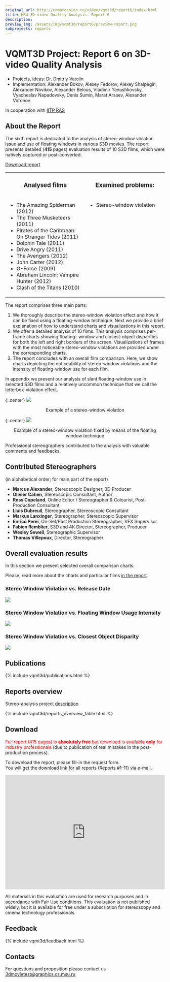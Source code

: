 ```yaml
---
original_url: http://compression.ru/video/vqmt3d/report6/index.html
title: MSU 3D-video Quality Analysis. Report 6
description: 
preview_img: /assets/img/vqmt3d/report6/preview-report.png
subprojects: reports
---
```


# VQMT3D Project: Report 6 on 3D-video Quality Analysis

* Projects, ideas: Dr. Dmitriy Vatolin
* Implementation: Alexander Bokov, Alexey Fedorov, Alexey Shalpegin, Alexander Novikov, Alexander Belous, Vladimir Yanushkovsky, Vyacheslav Napadovsky, Denis Sumin, Marat Arsaev, Alexander Voronov

In cooperation with [IITP RAS](http://www.iitp.ru/en/about)

## About the Report

The sixth report is dedicated to the analysis of stereo-window violation
issue and use of floating windows in various S3D movies. The report
presents detailed (**415** pages) evaluation results of 10 S3D films,
which were natively captured or post-converted.

[Download
report](/stereo_quality/report6.html#download)

<table class="center">
<colgroup>
<col style="width: 50%" />
<col style="width: 50%" />
</colgroup>
<tbody>
<tr class="odd" style="text-align: center">
<td><h3 id="analysed-films">Analysed films</h3></td>
<td><h3 id="examined-problems">Examined problems:</h3></td>
</tr>
<tr class="even" style="vertical-align: top;">
<td><ul>
<li>The Amazing Spiderman (2012)</li>
<li>The Three Musketeers (2011)</li>
<li>Pirates of the Caribbean: On Stranger Tides (2011)</li>
<li>Dolphin Tale (2011)</li>
<li>Drive Angry (2011)</li>
<li>The Avengers (2012)</li>
<li>John Carter (2012)</li>
<li>G-Force (2009)</li>
<li>Abraham Lincoln: Vampire Hunter (2012)</li>
<li>Clash of the Titans (2010)</li>
</ul></td>
<td><ul>
<li>Stereo-window violation</li>
</ul></td>
</tr>
</tbody>
</table>

The report comprises three main parts:

1.  We thoroughly describe the stereo-window violation effect and how it
    can be fixed using a floating-window technique. Next we provide a
    brief explanation of how to understand charts and visualizations in
    this report.
2.  We offer a detailed analysis of 10 films. This analysis comprises
    per-frame charts showing floating- window and closest-object
    disparities for both the left and right borders of the screen.
    Visualizations of frames with the most noticeable stereo-window
    violations are provided under the corresponding charts.
3.  The report concludes with an overall film comparison. Here, we show
    charts depicting the noticeability of stereo-window violations and
    the intensity of floating-window use for each film.

In appendix we present our analysis of slant floating-window use in
selected S3D films and a relatively uncommon technique that we call the
letterbox-violation effect.

{:.center}
![](/assets/img/vqmt3d/report6/image1.gif)  
<div style="text-align: center;">Example of a stereo-window violation</div>

{:.center}
![](/assets/img/vqmt3d/report6/image2.gif)  
<div style="text-align: center;">Example of a stereo-window violation fixed by means of the floating
window technique</div>

Professional stereographers contributed to the analysis with valuable
comments and feedbacks.

## Contributed Stereographers

(in alphabetical order; for main part of the report)

-   **Marcus Alexander**, Stereoscopic Designer, 3D Producer
-   **Olivier Cahen**, Stereoscopic Consultant, Author
-   **Ross Copeland**, Online Editor / Stereographer & Colourist,
    Post-Production Consultant
-   **Lluis Dubreuil**, Stereographer, Stereoscopic Consultant
-   **Markus Lanxinger**, Stereographer, Stereoscopic Supervisor
-   **Enrico Perei**, On-Set/Post Production Stereographer, VFX
    Supervisor
-   **Fabien Remblier**, S3D and 4K Director, Stereographer, Producer
-   **Wesley Sewell**, Stereographic Supervisor
-   **Thomas Villepoux**, Director, Stereographer

<span id="overall_results"></span>

## Overall evaluation results

In this section we present selected overall comparison charts.

Please, read more about the charts and particular films [in the
report](/stereo_quality/report6.html#download).

### Stereo Window Violation vs. Release Date

[![](/assets/img/vqmt3d/report6/image7.png)](/assets/img/vqmt3d/report6/image7.png)

### Stereo Window Violation vs. Floating Window Usage Intensity

[![](/assets/img/vqmt3d/report6/image8.png)](/assets/img/vqmt3d/report6/image8.png)

### Stereo Window Violation vs. Closest Object Disparity

[![](/assets/img/vqmt3d/report6/image9.png)](/assets/img/vqmt3d/report6/image9.png)

## Publications

{% include vqmt3d/publications.html %}

## Reports overview

Stereo-analysis project
[description](http://compression.ru/video/vqmt3d/)

{% include vqmt3d/reports_overview_table.html %}

<span id="download"></span>

## Download

<span style="color: red">Full report (415 pages) is **absolutely free**
but download is available **only** for industry professionals</span>
(due to publication of real mistakes in the post-production process).

To download the report, please fill-in the request form.  
You will get the download link for all reports (Reports \#1–11) via
e-mail.

<iframe src="https://download.compression.ru/mailer/form.php?ReportName=Report%206" width="100%" height="360px" frameborder="0" marginheight="0" marginwidth="0">Loading...</iframe>

All materials in this evaluation are used for research purposes and in
accordance with Fair Use conditions. This evaluation is not published
widely, but it is available for free under a subscription for
stereoscopy and cinema technology professionals.

## Feedback

<link href="/assets/css/contacts.css" rel="stylesheet" type="text/css">
{% include vqmt3d/feedback.html %}

## Contacts

For questions and proposition please contact us <3dmovietest@graphics.cs.msu.ru>
